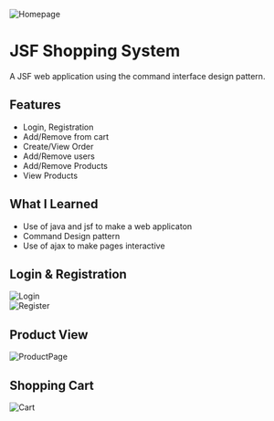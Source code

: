 ![Homepage](https://i.imgur.com/woX0kFn.png)

# JSF Shopping System
A JSF web application using the command interface design pattern.

## Features

* Login, Registration
* Add/Remove from cart
* Create/View Order
* Add/Remove users
* Add/Remove Products
* View Products

## What I Learned

* Use of java and jsf to make a web applicaton
* Command Design pattern
* Use of ajax to make pages interactive


## Login & Registration
![Login](https://i.imgur.com/HHy6ajb.png)  
![Register](https://i.imgur.com/PhlT19Q.png) 

## Product View
![ProductPage](https://i.imgur.com/ApLa5ON.png) 

## Shopping Cart
![Cart](https://i.imgur.com/AOGa2IV.png) 
